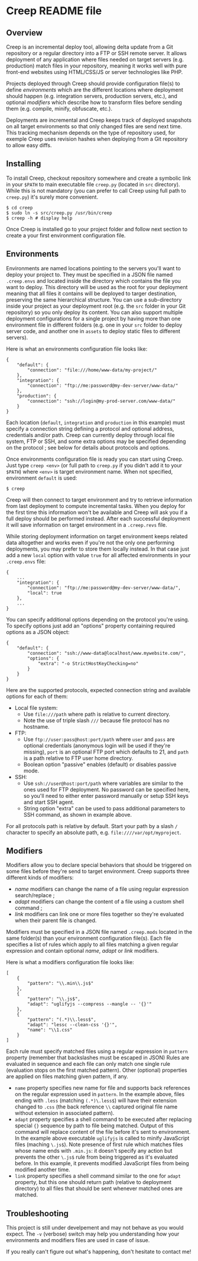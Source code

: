 Creep README file
=================

Overview
--------

Creep is an incremental deploy tool, allowing delta update from a Git
repository or a regular directory into a FTP or SSH remote server. It allows
deployment of any application where files needed on target servers (e.g.
production) match files in your repository, meaning it works well with pure
front-end websites using HTML/CSS/JS or server technologies like PHP.

Projects deployed through Creep should provide configuration file(s) to define
_environments_ which are the different locations where deployment should happen
(e.g. integration servers, production servers, etc.), and optional _modifiers_
which describe how to transform files before sending them (e.g. compile,
minify, obfuscate, etc.).

Deployments are incremental and Creep keeps track of deployed snapshots on
all target environments so that only changed files are send next time. This
tracking mechanism depends on the type of repository used, for exemple Creep
uses revision hashes when deploying from a Git repository to allow easy diffs.

Installing
----------

To install Creep, checkout repository somewhere and create a symbolic link in
your `$PATH` to main executable file `creep.py` (located in `src` directory).
While this is not mandatory (you can prefer to call Creep using full path to
`creep.py`) it's surely more convenient.

    $ cd creep
    $ sudo ln -s src/creep.py /usr/bin/creep
    $ creep -h # display help

Once Creep is installed go to your project folder and follow next section to
create a your first environment configuration file.

Environments
------------

Environments are named locations pointing to the servers you'll want to deploy
your project to. They must be specified in a JSON file named `.creep.envs` and
located inside the directory which contains the file you want to deploy. This
directory will be used as the root for your deployment meaning that all files
it contains will be deployed to targer destination, preserving the same
hierarchical structure. You can use a sub-directory inside your project as your
deployment root (e.g. the `src` folder in your Git repository) so you only
deploy its content. You can also support multiple deployment configurations for
a single project by having more than one environment file in different folders
(e.g. one in your `src` folder to deploy server code, and another one in
`assets` to deploy static files to different servers).

Here is what an environments configuration file looks like:

    {
        "default": {
            "connection": "file:///home/www-data/my-project/"
        },
        "integration": {
            "connection": "ftp://me:password@my-dev-server/www-data/"
        },
        "production": {
            "connection": "ssh://login@my-prod-server.com/www-data/"
        }
    }

Each location (`default`, `integration` and `production` in this example) must
specify a connection string defining a protocol and optional address,
credentials and/or path. Creep can currently deploy through local file system,
FTP or SSH, and some extra options may be specified depending on the protocol
; see below for details about protocols and options.

Once environments configuration file is ready you can start using Creep. Just
type `creep <env>` (or full path to `creep.py` if you didn't add it to your
`$PATH`) where `<env>` is target environment name. When not specified,
environment `default` is used:

    $ creep

Creep will then connect to target environment and try to retrieve information
from last deployment to compute incremental tasks. When you deploy for the
first time this information won't be available and Creep will ask you if a
full deploy should be performed instead. After each successful deployment it
will save information on target environment in a `.creep.revs` file.

While storing deployment information on target environment keeps related data
altogether and works even if you're not the only one performing deployments,
you may prefer to store them locally instead. In that case just add a new
`local` option with value `true` for all affected environments in your
`.creep.envs` file:

    {
        ...
        "integration": {
            "connection": "ftp://me:password@my-dev-server/www-data/",
            "local": true
        },
        ...
    }

You can specify additional options depending on the protocol you're using. To
specify options just add an "options" property containing required options as a
JSON object:

    {
        "default": {
            "connection": "ssh://www-data@localhost/www.mywebsite.com/",
            "options": {
                "extra": "-o StrictHostKeyChecking=no"
            }
        }
    }

Here are the supported protocols, expected connection string and available
options for each of them:

- Local file system:
  - Use `file:///path` where path is relative to current directory.
  - Note the use of triple slash `///` because file protocol has no hostname.
- FTP:
  - Use `ftp://user:pass@host:port/path` where `user` and `pass` are optional
    credentials (anonymous login will be used if they're missing), `port` is an
    optional FTP port which defaults to 21, and `path` is a path relative to FTP
    user home directory.
  - Boolean option "passive" enables (default) or disables passive mode.
- SSH:
  - Use `ssh://user@host:port/path` where variables are similar to the ones used
    for FTP deployment. No password can be specified here, so you'll need to
    either enter password manually or setup SSH keys and start SSH agent.
  - String option "extra" can be used to pass additional parameters to SSH
    command, as shown in example above.

For all protocols path is relative by default. Start your path by a slash `/`
character to specify an absolute path, e.g. `file:////var/opt/myproject`. 

Modifiers
---------

Modifiers allow you to declare special behaviors that should be triggered on
some files before they're send to target environment. Creep supports three
different kinds of modifiers:

- _name_ modifiers can change the name of a file using regular expression
  search/replace ;
- _adapt_ modifiers can change the content of a file using a custom shell
  command ;
- _link_ modifiers can link one or more files together so they're evaluated
  when their parent file is changed.

Modifiers must be specified in a JSON file named `.creep.mods` located in the
same folder(s) than your environment configuration file(s). Each file specifies
a list of rules which apply to all files matching a given regular expression and
contain optional _name_, _adapt_ or _link_ modifiers.

Here is what a modifiers configuration file looks like:

    [
        {
            "pattern": "\\.min\\.js$"
        },
        {
            "pattern": "\\.js$",
            "adapt": "uglifyjs --compress --mangle -- '{}'"
        },
        {
            "pattern": "(.*)\\.less$",
            "adapt": "lessc --clean-css '{}'",
            "name": "\\1.css"
        }
    ]

Each rule must specify matched files using a regular expression in `pattern`
property (remember that backslashes must be escaped in JSON) Rules are
evaluated in sequence and each file can only match one single rule (evaluation
stops on the first matched pattern). Other (optional) properties are applied on
files matching given pattern, if any.

- `name` property specifies new name for file and supports back references on
  the regular expression used in `pattern`. In the example above, files ending
  with `.less` (matching `(.*)\.less$`) will have their extension changed to
  `.css` (the back reference `\\` captured original file name without extension
  in associated pattern).
- `adapt` property specifies a shell command to be executed after replacing
  special `{}` sequence by path to file being matched. Output of this command
  will replace content of the file before it's sent to environment. In the
  example above executable `uglifyjs` is called to minify JavaScript files
  (maching `\.js$`). Note presence of first rule which matches files whose name
  ends with `.min.js`: it doesn't specify any action but prevents the other
  `\.js$` rule from being triggered as it's evaluated before. In this example,
  it prevents modified JavaScript files from being modified another time.
- `link` property specifies a shell command similar to the one for `adapt`
  property, but this one should return path (relative to deployment directory)
  to all files that should be sent whenever matched ones are matched.

Troubleshooting
---------------

This project is still under develpement and may not behave as you would expect.
The `-v` (verbose) switch may help you understanding how your environments and
modifiers files are used in case of issue.

If you really can't figure out what's happening, don't hesitate to contact me!
